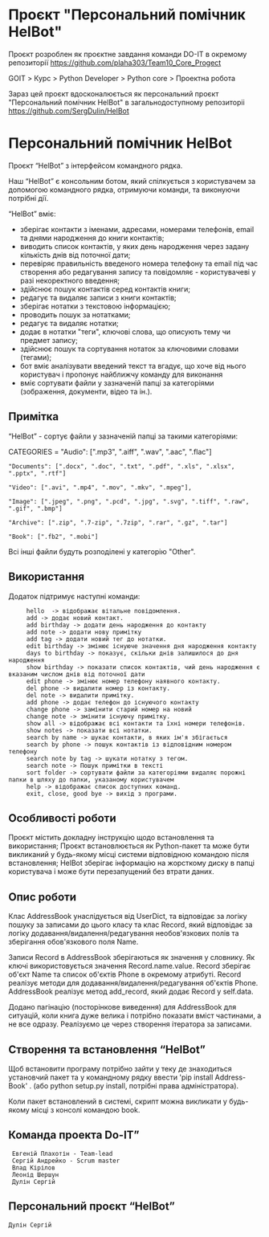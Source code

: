 # Проєкт "Персональний помічник HelBot"

Проєкт розроблен як проєктне завдання команди DO-IT в окремому репозиторії https://github.com/plaha303/Team10_Core_Progect

GOIT > Курс > Python Developer > Python core > Проектна робота


Зараз цей проєкт вдосконалюється як персональний проєкт "Персональний помічник HelBot" в загальнодоступному репозиторіі https://github.com/SergDulin/HelBot

# Персональний помічник HelBot

Проєкт “HelBot” з інтерфейсом командного рядка.

Наш “HelBot” є консольним ботом, який спілкується з користувачем за допомогою командного рядка, отримуючи команди, та виконуючи потрібні дії.

“HelBot” вміє:

- зберігає контакти з іменами, адресами, номерами телефонів, email та днями народження до книги контактів;
- виводить список контактів, у яких день народження через задану кількість днів від поточної дати;
- перевіряє правильність введеного номера телефону та email під час створення або редагування запису та повідомляє - користувачеві у разі некоректного введення;
- здійснює пошук контактів серед контактів книги;
- редагує та видаляє записи з книги контактів;
- зберігає нотатки з текстовою інформацією;
- проводить пошук за нотатками;
- редагує та видаляє нотатки;
- додає в нотатки "теги", ключові слова, що описують тему чи предмет запису;
- здійснює пошук та сортування нотаток за ключовими словами (тегами);
- бот вміє аналізувати введений текст та вгадує, що хоче від нього користувач і пропонує найближчу команду для виконання
- вміє сортувати файли у зазначеній папці за категоріями (зображення, документи, відео та ін.).

## Примітка

“HelBot” - сортує файли у зазначеній папці за такими категоріями:

CATEGORIES = 
    "Audio": [".mp3", ".aiff", ".wav", ".aac", ".flac"]

    "Documents": [".docx", ".doc", ".txt", ".pdf", ".xls", ".xlsx", ".pptx", ".rtf"]

    "Video": [".avi", ".mp4", ".mov", ".mkv", ".mpeg"],

    "Image": [".jpeg", ".png", ".pcd", ".jpg", ".svg", ".tiff", ".raw", ".gif", ".bmp"]

    "Archive": [".zip", ".7-zip", ".7zip", ".rar", ".gz", ".tar"]

    "Book": [".fb2", ".mobi"]


Всі інші файли будуть розподілені у категорію "Other".

## Використання

Додаток підтримує наступні команди:

         hello  -> відображає вітальне повідомлення.
         add -> додає новий контакт.
         add birthday -> додати день народження до контакту
         add note -> додати нову примітку
         add tag -> додати новий тег до нотатки.
         edit birthday -> змінює існуюче значення дня народження контакту
         days to birthday -> показує, скільки днів залишилося до дня народження
         show birthday -> показати список контактів, чий день народження є вказаним числом днів від поточної дати                               
         edit phone -> змінює номер телефону наявного контакту.
         del phone -> видалити номер із контакту.
         del note -> видалити примітку.
         add phone -> додає телефон до існуючого контакту
         change phone -> замінити старий номер на новий
         change note -> змінити існуючу примітку.
         show all -> відображає всі контакти та їхні номери телефонів.
         show notes -> показати всі нотатки.
         search by name -> шукає контакти, в яких ім'я збігається
         search by phone -> пошук контактів із відповідним номером телефону
         search note by tag -> шукати нотатку з тегом.
         search note -> Пошук примітки в тексті
         sort folder -> сортувати файли за категоріями видаляє порожні папки в шляху до папки, указаному користувачем              
         help -> відображає список доступних команд.
         exit, close, good bye -> вихід з програми.

## Особливості роботи
		 

Проєкт містить докладну інструкцію щодо встановлення та використання;
Проєкт встановлюється як Python-пакет та може бути викликаний у будь-якому місці системи відповідною командою після встановлення;
HelBot зберігає інформацію на жорсткому диску в папці користувача і може бути перезапущений без втрати даних.

## Опис роботи

Клас AddressBook унаслідується від UserDict, та відповідає за логіку пошуку за записами до цього класу та 
клас Record, який відповідає за логіку додавання/видалення/редагування необов'язкових полів та зберігання обов'язкового поля Name.

Записи Record в AddressBook зберігаються як значення у словнику. Як ключі використовується значення Record.name.value.
Record зберігає об'єкт Name та список об'єктів Phone в окремому атрибуті.
Record реалізує методи для додавання/видалення/редагування об'єктів Phone.
AddressBook реалізує метод add_record, який додає Record у self.data.

Додано пагінацію (посторінкове виведення) для AddressBook для ситуацій, коли книга дуже велика і потрібно показати вміст частинами, а не все одразу. Реалізуємо це через створення ітератора за записами.


## Створення та встановлення “HelBot”

Щоб встановити програму потрібно зайти у теку де знаходиться установчий пакет та у командному рядку ввести  'pip install Address-Book' . (або python setup.py install, потрібні права адміністратора).

Коли пакет встановлений в системі, скрипт можна викликати у будь-якому місці з консолі командою book.

 ## Команда проекта Do-IT”

 
     Евгеній Плахотін - Team-lead
     Сергій Андрейко - Scrum master
     Влад Кірілов
     Леонід Шершун
     Дулін Сергій

## Персональний проєкт “HelBot”
    Дулін Сергій
 
